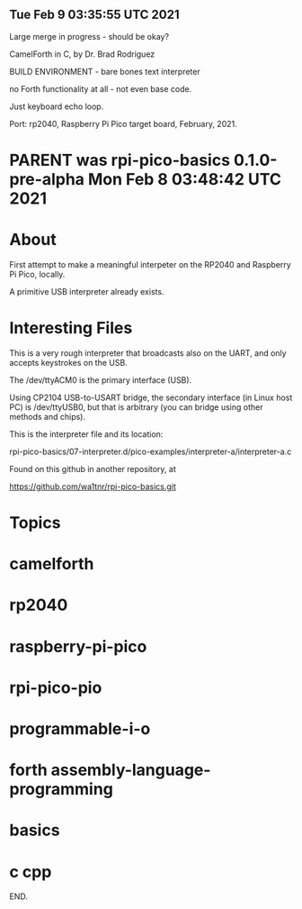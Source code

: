 ## Tue Feb  9 03:35:55 UTC 2021

Large merge in progress - should be okay?

CamelForth in C, by Dr. Brad Rodriguez

BUILD ENVIRONMENT - bare bones text interpreter

no Forth functionality at all - not even base code.

Just keyboard echo loop.

Port: rp2040, Raspberry Pi Pico target board, February, 2021.

# PARENT was rpi-pico-basics   0.1.0-pre-alpha   Mon Feb  8 03:48:42 UTC 2021

# About

First attempt to make a meaningful interpeter on the
RP2040 and Raspberry Pi Pico, locally.

A primitive USB interpreter already exists.

# Interesting Files

This is a very rough interpreter that broadcasts
also on the UART, and only accepts keystrokes on
the USB.

The /dev/ttyACM0 is the primary interface (USB).

Using CP2104 USB-to-USART bridge, the secondary
interface (in Linux host PC) is /dev/ttyUSB0, but
that is arbitrary (you can bridge using other
methods and chips).

This is the interpreter file and its location:

rpi-pico-basics/07-interpreter.d/pico-examples/interpreter-a/interpreter-a.c

Found on this github in another repository, at

 https://github.com/wa1tnr/rpi-pico-basics.git

# Topics

# camelforth
# rp2040
# raspberry-pi-pico

# rpi-pico-pio

# programmable-i-o

# forth assembly-language-programming
# basics
# c cpp

END.
